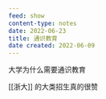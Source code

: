 ```yaml
---
feed: show
content-type: notes
date: 2022-06-23
title: 通识教育
date created: 2022-06-09
---
```

大学为什么需要通识教育

[[浙大]] 的大类招生真的很赞
